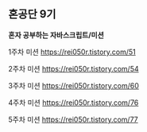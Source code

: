 ## 혼공단 9기

**혼자 공부하는 자바스크립트/미션**

1주차 미션 https://rei050r.tistory.com/51

2주차 미션 https://rei050r.tistory.com/54

3주차 미션 https://rei050r.tistory.com/60

4주차 미션 https://rei050r.tistory.com/76

5주차 미션 https://rei050r.tistory.com/77
